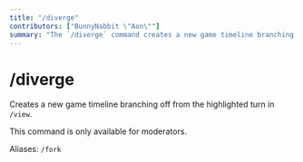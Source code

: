 ```yaml
---
title: "/diverge"
contributors: ["BunnyNabbit \"Aon\""]
summary: "The `/diverge` command creates a new game timeline branching off from the highlighted turn in `/view`."
---
```


# /diverge

Creates a new game timeline branching off from the highlighted turn in `/view`.

This command is only available for moderators.

Aliases: `/fork`
